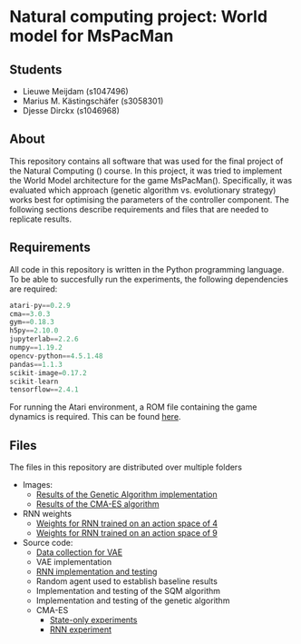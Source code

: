# Natural computing project: World model for MsPacMan
## Students 
- Lieuwe Meijdam (s1047496)
- Marius M. Kästingschäfer (s3058301)
- Djesse Dirckx (s1046968)

## About
This repository contains all software that was used for the final project of the Natural Computing () course. In this project, it was tried to implement the World Model architecture for the game MsPacMan(). Specifically, it was evaluated which approach (genetic algorithm vs. evolutionary strategy) works best for optimising the parameters of the controller component. The following sections describe requirements and files that are needed to replicate results.

## Requirements
All code in this repository is written in the Python programming language. To be able to succesfully run the experiments, the following dependencies are required:
```python
atari-py==0.2.9
cma==3.0.3
gym==0.18.3
h5py==2.10.0
jupyterlab==2.2.6
numpy==1.19.2
opencv-python==4.5.1.48
pandas==1.1.3
scikit-image=0.17.2
scikit-learn
tensorflow==2.4.1
```

For running the Atari environment, a ROM file containing the game dynamics is required. This can be found [here](http://www.atarimania.com/rom_collection_archive_atari_2600_roms.html).

## Files

The files in this repository are distributed over multiple folders
- Images:
  - [Results of the Genetic Algorithm implementation](images/GA)
  - [Results of the CMA-ES algorithm](images/CMA-ES)
- RNN weights
  - [Weights for RNN trained on an action space of 4](rnn%20weights/rnn_predictor_4_actions.hdf5)
  - [Weights for RNN trained on an action space of 9](rnn%20weights/rnn_predictor_9_actions.hdf5)
- Source code:
  - [Data collection for VAE](source%20code/VAE_data_collection.ipynb)
  - VAE implementation
  - [RNN implementation and testing](source%20code/RNN_implementation.ipynb)
  - Random agent used to establish baseline results
  - Implementation and testing of the SQM algorithm
  - Implementation and testing of the genetic algorithm
  - CMA-ES
    - [State-only experiments](source%20code/CMAES_9_actions.ipynb)
    - [RNN experiment](source%20code/CMAES_9_actions_rnn.ipynb)